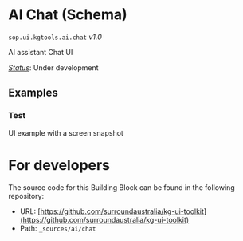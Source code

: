 
# AI Chat (Schema)

`sop.ui.kgtools.ai.chat` *v1.0*

AI assistant Chat UI

[*Status*](http://www.opengis.net/def/status): Under development

## Examples

### Test
UI example with a screen snapshot

# For developers

The source code for this Building Block can be found in the following repository:

* URL: [https://github.com/surroundaustralia/kg-ui-toolkit](https://github.com/surroundaustralia/kg-ui-toolkit)
* Path: `_sources/ai/chat`

